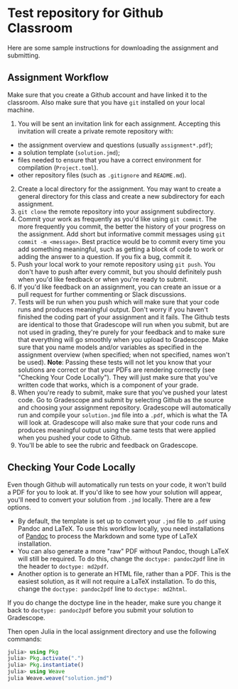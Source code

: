 # Test repository for Github Classroom

Here are some sample instructions for downloading the assignment and submitting.

## Assignment Workflow

Make sure that you create a Github account and have linked it to the classroom. Also make sure that you have `git` installed on your local machine.

1. You will be sent an invitation link for each assignment. Accepting this invitation will create a private remote repository with:
  * the assignment overview and questions (usually `assignment*.pdf`);
  * a solution template (`solution.jmd`);
  * files needed to ensure that you have a correct environment for compilation (`Project.toml`).
  * other repository files (such as `.gitignore` and `README.md`).
2. Create a local directory for the assignment. You may want to create a general directory for this class and create a new subdirectory for each assignment.
3. `git clone` the remote repository into your assignment subdirectory.
4. Commit your work as frequently as you'd like using `git commit`. The more frequently you commit, the better the history of your progress on the assignment. Add short but informative commit messages using `git commit -m <message>`. Best practice would be to commit every time you add something meaningful, such as getting a block of code to work or adding the answer to a question. If you fix a bug, commit it.
5. Push your local work to your remote repository using `git push`. You don't have to push after every commit, but you should definitely push when you'd like feedback or when you're ready to submit.
6. If you'd like feedback on an assignment, you can create an issue or a pull request for further commenting or Slack discussions.
7. Tests will be run when you push which will make sure that your code runs and produces meaningful output. Don't worry if you haven't finished the coding part of your assignment and it fails. The Github tests are identical to those that Gradescope will run when you submit, but are not used in grading, they're purely for your feedback and to make sure that everything will go smoothly when you upload to Gradescope. Make sure that you name models and/or variables as specified in the assignment overview (when specified; when not specified, names won't be used). **Note**: Passing these tests will not let you know that your solutions are correct or that your PDFs are rendering correctly (see "Checking Your Code Locally"). They will just make sure that you've written code that works, which is a component of your grade.
8. When you're ready to submit, make sure that you've pushed your latest code. Go to Gradescope and submit by selecting Github as the source and choosing your assignment repository. Gradescope will automatically run and compile your `solution.jmd` file into a `.pdf`, which is what the TA will look at. Gradescope will also make sure that your code runs and produces meaningful output using the same tests that were applied when you pushed your code to Github.
9. You'll be able to see the rubric and feedback on Gradescope.

## Checking Your Code Locally

Even though Github will automatically run tests on your code, it won't build a PDF for you to look at. If you'd like to see how your solution will appear, you'll need to convert your solution from `.jmd` locally. There are a few options.

* By default, the template is set up to convert your `.jmd` file to `.pdf` using Pandoc and LaTeX. To use this workflow locally, you need installations of [Pandoc](https://pandoc.org/installing.html) to process the Markdown and some type of LaTeX installation.
* You can also generate a more "raw" PDF without Pandoc, though LaTeX will still be required. To do this, change the `doctype: pandoc2pdf` line in the header to `doctype: md2pdf`.
* Another option is to generate an HTML file, rather than a PDF. This is the easiest solution, as it will not require a LaTeX installation. To do this, change the `doctype: pandoc2pdf` line to `doctype: md2html`.

If you do change the doctype line in the header, make sure you change it back to `doctype: pandoc2pdf` before you submit your solution to Gradescope.

Then open Julia in the local assignment directory and use the following commands:

```julia
julia> using Pkg
julia> Pkg.activate(".")
julia> Pkg.instantiate()
julia> using Weave
julia Weave.weave("solution.jmd")
```
